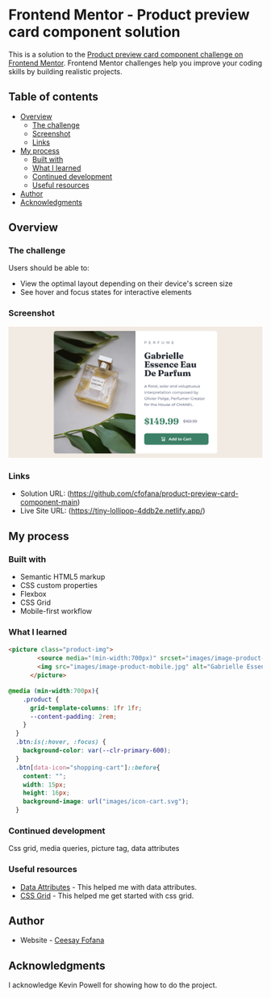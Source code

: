 # Frontend Mentor - Product preview card component solution

This is a solution to the [Product preview card component challenge on Frontend Mentor](https://www.frontendmentor.io/challenges/product-preview-card-component-GO7UmttRfa). Frontend Mentor challenges help you improve your coding skills by building realistic projects. 

## Table of contents

- [Overview](#overview)
  - [The challenge](#the-challenge)
  - [Screenshot](#screenshot)
  - [Links](#links)
- [My process](#my-process)
  - [Built with](#built-with)
  - [What I learned](#what-i-learned)
  - [Continued development](#continued-development)
  - [Useful resources](#useful-resources)
- [Author](#author)
- [Acknowledgments](#acknowledgments)


## Overview

### The challenge

Users should be able to:

- View the optimal layout depending on their device's screen size
- See hover and focus states for interactive elements

### Screenshot

![](./images/screenshot.png)

### Links

- Solution URL: (https://github.com/cfofana/product-preview-card-component-main)
- Live Site URL: (https://tiny-lollipop-4ddb2e.netlify.app/)

## My process

### Built with

- Semantic HTML5 markup
- CSS custom properties
- Flexbox
- CSS Grid
- Mobile-first workflow


### What I learned

```html
<picture class="product-img">
        <source media="(min-width:700px)" srcset="images/image-product-desktop.jpg">
        <img src="images/image-product-mobile.jpg" alt="Gabrielle Essence Parfum lying on a table">
      </picture>
```
```css
@media (min-width:700px){
    .product {
      grid-template-columns: 1fr 1fr;
      --content-padding: 2rem;
    }
  }
  .btn:is(:hover, :focus) {
    background-color: var(--clr-primary-600);
  }
  .btn[data-icon="shopping-cart"]::before{
    content: "";
    width: 15px;
    height: 16px;
    background-image: url("images/icon-cart.svg");
  }
```



### Continued development

Css grid, media queries, picture tag, data attributes

### Useful resources

- [Data Attributes](https://www.w3schools.com/tags/att_data-.asp) - This helped me with data attributes. 
- [CSS Grid](https://www.w3schools.com/css/css_grid.asp) - This helped me get started with css grid.


## Author

- Website - [Ceesay Fofana](www.ceesayfofana.com)

## Acknowledgments

I acknowledge Kevin Powell for showing how to do the project.


